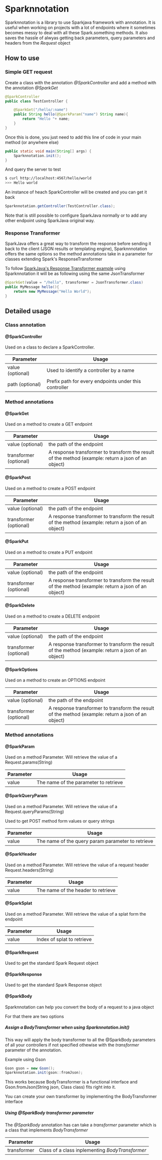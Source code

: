 # Sparknnotation

Sparknnotation is a library to use Sparkjava framework with annotation. It is useful when working on projects with a lot of endpoints where it sometimes becomes messy to deal with all these Spark.something methods. It also saves the hassle of alwyas getting back parameters, query parameters and headers from the *Request* object

## How to use

### Simple GET request
Create a class with the annotation *@SparkController* and add a method with the annotation *@SparkGet*

```Java
@SparkController
public class TestController {

    @SparkGet("/hello/:name")
    public String hello(@SparkParam("name") String name){
        return "Hello "+ name;
    }
}
```

Once this is done, you just need to add this line of code in your main method (or anywhere else)

```Java
public static void main(String[] args) {
	Sparknnotation.init();
}
```
And query the server to test
```bash
$ curl http://localhost:4567/hello/world
>>> Hello world
```

An instance of heach SparkController will be created and you can get it back
```Java
Sparknnotation.getController(TestController.class);
```


Note that is still possible to configure SparkJava normally or to add any other endpoint using SparkJava original way.


### Response Transformer
SparkJava offers a great way to transform the response before sending it back to the client (JSON results or templating engine), Sparknnnotation offers the same options so the method annotations take in a parameter for classes extending Spark's ResponseTransformer


To follow [SparkJava's Response Transformer example](http://sparkjava.com/documentation#response-transformer) using Sparknnotation it will be as following using the same JsonTransformer
```Java
@SparkGet(value = "/hello", transformer = JsonTransformer.class)
public MyMessage hello(){
	return new MyMessage("Hello World");
}
```


## Detailed usage
### Class annotation
#### @SparkController
Used on a class to declare a SparkController.

| Parameter | Usage |
|--------|--------|
| value (optional) | Used to identify a controller by a name  |
| path (optional) | Prefix path for every endpoints under this controller |

### Method annotations

#### @SparkGet
Used on a method to create a GET endpoint

| Parameter | Usage |
|--------|--------|
| value (optional) | the path of the endpoint |
| transformer (optional) | A response transformer to transform the result of the method (example: return a json of an object)|

#### @SparkPost
Used on a method to create a POST endpoint

| Parameter | Usage |
|--------|--------|
| value (optional) | the path of the endpoint |
| transformer (optional) | A response transformer to transform the result of the method (example: return a json of an object)|

#### @SparkPut
Used on a method to create a PUT endpoint

| Parameter | Usage |
|--------|--------|
| value (optional) | the path of the endpoint |
| transformer (optional) | A response transformer to transform the result of the method (example: return a json of an object)|

#### @SparkDelete
Used on a method to create a DELETE endpoint

| Parameter | Usage |
|--------|--------|
| value (optional) | the path of the endpoint |
| transformer (optional) | A response transformer to transform the result of the method (example: return a json of an object)|

#### @SparkOptions
Used on a method to create an OPTIONS endpoint

| Parameter | Usage |
|--------|--------|
| value (optional) | the path of the endpoint |
| transformer (optional) | A response transformer to transform the result of the method (example: return a json of an object)|

### Method annotations

#### @SparkParam
Used on a method Parameter. Will retrieve the value of a Request.params(String)

| Parameter | Usage |
|--------|--------|
| value | The name of the parameter to retrieve |

#### @SparkQueryParam
Used on a method Parameter. Will retrieve the value of a Request.queryParams(String)

Used to get POST method form values or query strings

| Parameter | Usage |
|--------|--------|
| value | The name of the query param parameter to retrieve |

#### @SparkHeader
Used on a method Parameter. Will retrieve the value of a request header Request.headers(String)

| Parameter | Usage |
|--------|--------|
| value | The name of the header to retrieve |

#### @SparkSplat
Used on a method Parameter. Will retrieve the value of a splat form the endpoint

| Parameter | Usage |
|--------|--------|
| value | Index of splat to retrieve |

#### @SparkRequest
Used to get the standard Spark Request object

#### @SparkResponse
Used to get the standard Spark Response object


#### @SparkBody
Sparknnotation can help you convert the body of a request to a java object

For that there are two options
##### Assign a BodyTransformer when using *Sparknnotation.init()*
This way will apply the body transformer to all the @SparkBody parameters of all your controllers if not specified othewise with the *transformer* parameter of the annotation.

Example using Gson
```Java
Gson gson = new Gson();
Sparknnotation.init(gson::fromJson);
```
This works because BodyTransformer is a functional interface and Gson.fromJson(String json, Class class) fits right into it.

You can create your own transformer by implementing the BodyTransformer interface

##### Using *@SparkBody* transformer parameter

The *@SparkBody* annotation has can take a *transformer*  parameter which is a class that implements *BodyTransformer*

| Parameter | Usage |
|--------|--------|
| transformer | Class of a class inplementing *BodyTransformer* |

